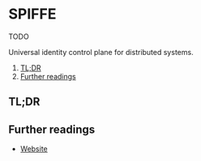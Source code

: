 # SPIFFE

TODO

Universal identity control plane for distributed systems.

1. [TL;DR](#tldr)
1. [Further readings](#further-readings)

## TL;DR

<!-- Uncomment if used
<details>
  <summary>Installation and configuration</summary>
</details>
-->

<!-- Uncomment if used
<details>
  <summary>Usage</summary>
</details>
-->

<!-- Uncomment if used
<details>
  <summary>Real world use cases</summary>
</details>
-->

## Further readings

- [Website]

<!--
  Reference
  ═╬═Time══
  -->

<!-- In-article sections -->
<!-- Knowledge base -->
<!-- Files -->
<!-- Upstream -->
[website]: https://spiffe.io/

<!-- Others -->
